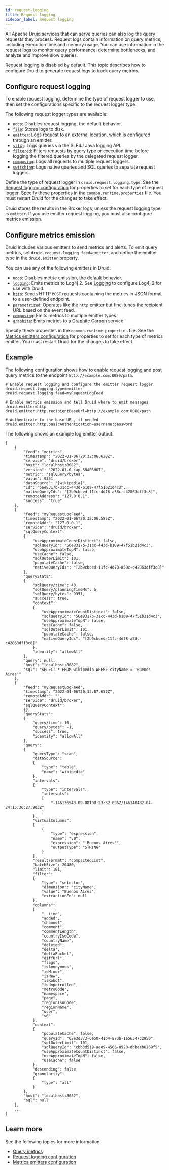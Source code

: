 ```yaml
---
id: request-logging
title: Request logging
sidebar_label: Request logging
---
```


<!--
  ~ Licensed to the Apache Software Foundation (ASF) under one
  ~ or more contributor license agreements.  See the NOTICE file
  ~ distributed with this work for additional information
  ~ regarding copyright ownership.  The ASF licenses this file
  ~ to you under the Apache License, Version 2.0 (the
  ~ "License"); you may not use this file except in compliance
  ~ with the License.  You may obtain a copy of the License at
  ~
  ~   http://www.apache.org/licenses/LICENSE-2.0
  ~
  ~ Unless required by applicable law or agreed to in writing,
  ~ software distributed under the License is distributed on an
  ~ "AS IS" BASIS, WITHOUT WARRANTIES OR CONDITIONS OF ANY
  ~ KIND, either express or implied.  See the License for the
  ~ specific language governing permissions and limitations
  ~ under the License.
  -->

All Apache Druid services that can serve queries can also log the query requests they process.
Request logs contain information on query metrics, including execution time and memory usage.
You can use information in the request logs to monitor query performance, determine bottlenecks, and analyze and improve slow queries.

Request logging is disabled by default.
This topic describes how to configure Druid to generate request logs to track query metrics.

## Configure request logging

To enable request logging, determine the type of request logger to use, then set the configurations specific to the request logger type.

The following request logger types are available:

- `noop`: Disables request logging, the default behavior.
- [`file`](../configuration/index.md#file-request-logging): Stores logs to disk.
- [`emitter`](../configuration/index.md#emitter-request-logging): Logs request to an external location, which is configured through an emitter.
- [`slf4j`](../configuration/index.md#slf4j-request-logging): Logs queries via the SLF4J Java logging API.
- [`filtered`](../configuration/index.md#filtered-request-logging): Filters requests by query type or execution time before logging the filtered queries by the delegated request logger.
- [`composing`](../configuration/index.md#composing-request-logging): Logs all requests to multiple request loggers.
- [`switching`](../configuration/index.md#switching-request-logging): Logs native queries and SQL queries to separate request loggers.

Define the type of request logger in `druid.request.logging.type`.
See the [Request logging configuration](../configuration/index.md#request-logging) for properties to set for each type of request logger.
Specify these properties in the `common.runtime.properties` file.
You must restart Druid for the changes to take effect.

Druid stores the results in the Broker logs, unless the request logging type is `emitter`.
If you use emitter request logging, you must also configure metrics emission.

## Configure metrics emission

Druid includes various emitters to send metrics and alerts. 
To emit query metrics, set `druid.request.logging.feed=emitter`, and define the emitter type in the `druid.emitter` property.

You can use any of the following emitters in Druid:

- `noop`: Disables metric emission, the default behavior.
- [`logging`](../configuration/index.md#logging-emitter-module): Emits metrics to Log4j 2. See [Logging](../configuration/logging.md) to configure Log4j 2 for use with Druid.
- [`http`](../configuration/index.md#http-emitter-module): Sends HTTP `POST` requests containing the metrics in JSON format to a user-defined endpoint.
- [`parametrized`](../configuration/index.md#parametrized-http-emitter-module): Operates like the `http` emitter but fine-tunes the recipient URL based on the event feed.
- [`composing`](../configuration/index.md#composing-emitter-module): Emits metrics to multiple emitter types.
- [`graphite`](../configuration/index.md#graphite-emitter): Emits metrics to a [Graphite](https://graphiteapp.org/) Carbon service.

Specify these properties in the `common.runtime.properties` file.
See the [Metrics emitters configuration](../configuration/index.md#metrics-emitters) for properties to set for each type of metrics emitter.
You must restart Druid for the changes to take effect.


## Example

The following configuration shows how to enable request logging and post query metrics to the endpoint `http://example.com:8080/path`.
```
# Enable request logging and configure the emitter request logger
druid.request.logging.type=emitter
druid.request.logging.feed=myRequestLogFeed

# Enable metrics emission and tell Druid where to emit messages
druid.emitter=http
druid.emitter.http.recipientBaseUrl=http://example.com:8080/path

# Authenticate to the base URL, if needed
druid.emitter.http.basicAuthentication=username:password
```

The following shows an example log emitter output:
```
[
    {
        "feed": "metrics",
        "timestamp": "2022-01-06T20:32:06.628Z",
        "service": "druid/broker",
        "host": "localhost:8082",
        "version": "2022.01.0-iap-SNAPSHOT",
        "metric": "sqlQuery/bytes",
        "value": 9351,
        "dataSource": "[wikipedia]",
        "id": "56e8317b-31cc-443d-b109-47f51b21d4c3",
        "nativeQueryIds": "[2b9cbced-11fc-4d78-a58c-c42863dff3c8]",
        "remoteAddress": "127.0.0.1",
        "success": "true"
    },
    {
        "feed": "myRequestLogFeed",
        "timestamp": "2022-01-06T20:32:06.585Z",
        "remoteAddr": "127.0.0.1",
        "service": "druid/broker",
        "sqlQueryContext":
        {
            "useApproximateCountDistinct": false,
            "sqlQueryId": "56e8317b-31cc-443d-b109-47f51b21d4c3",
            "useApproximateTopN": false,
            "useCache": false,
            "sqlOuterLimit": 101,
            "populateCache": false,
            "nativeQueryIds": "[2b9cbced-11fc-4d78-a58c-c42863dff3c8]"
        },
        "queryStats":
        {
            "sqlQuery/time": 43,
            "sqlQuery/planningTimeMs": 5,
            "sqlQuery/bytes": 9351,
            "success": true,
            "context":
            {
                "useApproximateCountDistinct": false,
                "sqlQueryId": "56e8317b-31cc-443d-b109-47f51b21d4c3",
                "useApproximateTopN": false,
                "useCache": false,
                "sqlOuterLimit": 101,
                "populateCache": false,
                "nativeQueryIds": "[2b9cbced-11fc-4d78-a58c-c42863dff3c8]"
            },
            "identity": "allowAll"
        },
        "query": null,
        "host": "localhost:8082",
        "sql": "SELECT * FROM wikipedia WHERE cityName = 'Buenos Aires'"
    },
    {
        "feed": "myRequestLogFeed",
        "timestamp": "2022-01-06T20:32:07.652Z",
        "remoteAddr": "",
        "service": "druid/broker",
        "sqlQueryContext":
        {},
        "queryStats":
        {
            "query/time": 16,
            "query/bytes": -1,
            "success": true,
            "identity": "allowAll"
        },
        "query":
        {
            "queryType": "scan",
            "dataSource":
            {
                "type": "table",
                "name": "wikipedia"
            },
            "intervals":
            {
                "type": "intervals",
                "intervals":
                [
                    "-146136543-09-08T08:23:32.096Z/146140482-04-24T15:36:27.903Z"
                ]
            },
            "virtualColumns":
            [
                {
                    "type": "expression",
                    "name": "v0",
                    "expression": "'Buenos Aires'",
                    "outputType": "STRING"
                }
            ],
            "resultFormat": "compactedList",
            "batchSize": 20480,
            "limit": 101,
            "filter":
            {
                "type": "selector",
                "dimension": "cityName",
                "value": "Buenos Aires",
                "extractionFn": null
            },
            "columns":
            [
                "__time",
                "added",
                "channel",
                "comment",
                "commentLength",
                "countryIsoCode",
                "countryName",
                "deleted",
                "delta",
                "deltaBucket",
                "diffUrl",
                "flags",
                "isAnonymous",
                "isMinor",
                "isNew",
                "isRobot",
                "isUnpatrolled",
                "metroCode",
                "namespace",
                "page",
                "regionIsoCode",
                "regionName",
                "user",
                "v0"
            ],
            "context":
            {
                "populateCache": false,
                "queryId": "62e3d373-6e50-41b4-873b-1e56347c2950",
                "sqlOuterLimit": 101,
                "sqlQueryId": "cbb3d519-aee9-4566-8920-dbbeab6269f5",
                "useApproximateCountDistinct": false,
                "useApproximateTopN": false,
                "useCache": false
            },
            "descending": false,
            "granularity":
            {
                "type": "all"
            }
        },
        "host": "localhost:8082",
        "sql": null
    },
    ...
]
``` 

## Learn more

See the following topics for more information.
* [Query metrics](metrics.md#query-metrics)
* [Request logging configuration](../configuration/index.md#request-logging)
* [Metrics emitters configuration](../configuration/index.md#metrics-emitters) 


